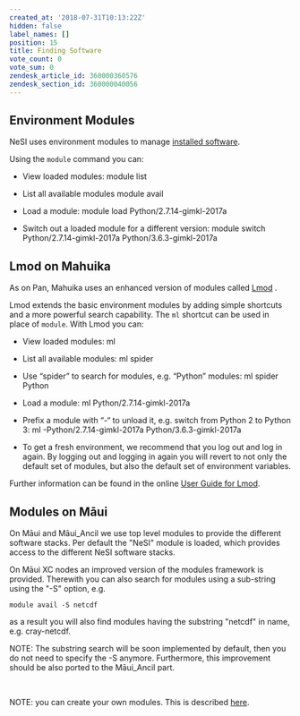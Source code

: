 ```yaml
---
created_at: '2018-07-31T10:13:22Z'
hidden: false
label_names: []
position: 15
title: Finding Software
vote_count: 0
vote_sum: 0
zendesk_article_id: 360000360576
zendesk_section_id: 360000040056
---
```


## Environment Modules

NeSI uses environment modules to manage [installed
software](https://support.nesi.org.nz/hc/articles/360000170355).

Using the `module` command you can:

-   View loaded modules:
        module list

-   List all available modules
        module avail

-   Load a module:
        module load Python/2.7.14-gimkl-2017a

-   Switch out a loaded module for a different version:
        module switch Python/2.7.14-gimkl-2017a Python/3.6.3-gimkl-2017a

## Lmod on Mahuika

As on Pan, Mahuika uses an enhanced version of modules called
[Lmod](https://lmod.readthedocs.io/en/latest/010_user.html) .

Lmod extends the basic environment modules by adding simple shortcuts
and a more powerful search capability. The `ml` shortcut can be used in
place of `module`. With Lmod you can:

-   View loaded modules:
        ml

-   List all available modules:
        ml spider

-   Use “spider” to search for modules, e.g. “Python” modules:
        ml spider Python

-   Load a module:
        ml Python/2.7.14-gimkl-2017a

-   Prefix a module with “-“ to unload it, e.g. switch from Python 2 to
    Python 3:
        ml -Python/2.7.14-gimkl-2017a Python/3.6.3-gimkl-2017a

-   To get a fresh environment, we recommend that you log out and log in
    again. By logging out and logging in again you will revert to not
    only the default set of modules, but also the default set of
    environment variables.

Further information can be found in the online [User Guide for
Lmod](https://lmod.readthedocs.io/en/latest/010_user.html).

## Modules on Māui

On Māui and Māui\_Ancil we use top level modules to provide the
different software stacks. Per default the "NeSI" module is loaded,
which provides access to the different NeSI software stacks.

On Māui XC nodes an improved version of the modules framework is
provided. Therewith you can also search for modules using a sub-string
using the "-S" option, e.g.

    module avail -S netcdf

as a result you will also find modules having the substring "netcdf" in
name, e.g. cray-netcdf.

NOTE: The substring search will be soon implemented by default, then you
do not need to specify the -S anymore. Furthermore, this improvement
should be also ported to the Māui\_Ancil part.

 

NOTE: you can create your own modules. This is described
[here](https://support.nesi.org.nz/hc/en-gb/articles/360000474535-Installing-Third-Party-applications).
